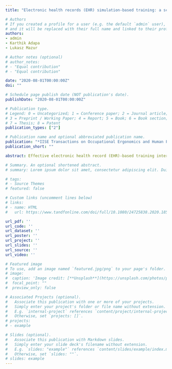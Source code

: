 ```yaml
---
title: "Electronic health records (EHR) simulation-based training: a scoping review protocol"

# Authors
# If you created a profile for a user (e.g. the default `admin` user), write the username (folder name) here 
# and it will be replaced with their full name and linked to their profile.
authors:
- admin
- Karthik Adapa
- Lukasz Mazur

# Author notes (optional)
# author_notes:
# - "Equal contribution"
# - "Equal contribution"

date: "2020-08-01T00:00:00Z"
doi: ""

# Schedule page publish date (NOT publication's date).
publishDate: "2020-08-01T00:00:00Z"

# Publication type.
# Legend: 0 = Uncategorized; 1 = Conference paper; 2 = Journal article;
# 3 = Preprint / Working Paper; 4 = Report; 5 = Book; 6 = Book section;
# 7 = Thesis; 8 = Patent
publication_types: ["2"]

# Publication name and optional abbreviated publication name.
publication: "*IISE Transactions on Occupational Ergonomics and Human Factors*"
publication_short: ""

abstract: Effective electronic health record (EHR)-based training interventions facilitate improved EHR use for healthcare providers. One such training intervention is simulation-based training that emphasises learning actual tasks through experimentation in a risk-free environment without negative patient outcomes. EHR-specific simulation-based training can be employed to improve EHR use, thereby enhancing healthcare providers’ skills and behaviours. Despite the potential advantages of this type of training, no study has identified and mapped the available evidence. To fill that gap, this scoping review will synthesise the current state of literature on EHR simulation-based training. The Arksey and O’Malley methodological framework will be employed. Three databases (PubMed, Embase and Cumulative Index to Nursing and Allied Health Literature) will be searched for published articles. ProQuest and Google Scholar will be searched to identify unpublished articles. Databases will be searched from inception to 29 January 2020. Only articles written in English, randomised control trials, cohort studies, cross-sectional studies and case-control studies will be considered for inclusion. Two reviewers will independently screen titles and abstracts against inclusion and exclusion criteria. Then, they will review full texts to determine articles for final inclusion. Citation chaining will be conducted to manually screen references of all included studies to identify additional studies not found by the search. A data abstraction form with relevant characteristics will be developed to help address the research question. Descriptive numerical analysis will be used to describe characteristics of included studies. Based on the extracted data, research evidence of EHR simulation-based training will be synthesised. Since no primary data will be collected, there will be no formal ethical review. Research findings will be disseminated through publications, presentations and meetings with relevant stakeholders.

# Summary. An optional shortened abstract.
# summary: Lorem ipsum dolor sit amet, consectetur adipiscing elit. Duis posuere tellus ac convallis placerat. Proin tincidunt magna sed ex sollicitudin condimentum.

# tags:
# - Source Themes
# featured: false

# Custom links (uncomment lines below)
# links:
# - name: HTML
#   url: https://www.tandfonline.com/doi/full/10.1080/24725838.2020.1855272?casa_token=168ZfRqGyj0AAAAA%3Ah0JV_DKzCQSRIgJwncol0jZkudpPmXXu6UZ7U12LUrVK6Pn-c61JtH5dCtYw1alGA2rlIsnr1sBFbQ

url_pdf: ''
url_code: ''
url_dataset: ''
url_poster: ''
url_project: ''
url_slides: ''
url_source: ''
url_video: ''

# Featured image
# To use, add an image named `featured.jpg/png` to your page's folder. 
# image:
#  caption: 'Image credit: [**Unsplash**](https://unsplash.com/photos/pLCdAaMFLTE)'
#  focal_point: ""
#  preview_only: false

# Associated Projects (optional).
#   Associate this publication with one or more of your projects.
#   Simply enter your project's folder or file name without extension.
#   E.g. `internal-project` references `content/project/internal-project/index.md`.
#   Otherwise, set `projects: []`.
# projects:
# - example

# Slides (optional).
#   Associate this publication with Markdown slides.
#   Simply enter your slide deck's filename without extension.
#   E.g. `slides: "example"` references `content/slides/example/index.md`.
#   Otherwise, set `slides: ""`.
# slides: example
---
```

